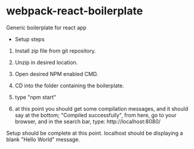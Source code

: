 # webpack-react-boilerplate
Generic boilerplate for react app

- Setup steps

1. Install zip file from git repository.

2. Unzip in desired location.

3. Open desired NPM enabled CMD.

4. CD into the folder containing the boilerplate.

5. type "npm start"

6. at this point you should get some compilation messages,
  and it should say at the bottom; "Compiled successfully",
  from here, go to your browser, and in the search bar, 
  type: http://localhost:8080/

Setup should be complete at this point.
localhost should be displaying a blank "Hello World" message.
